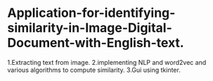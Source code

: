 # Application-for-identifying-similarity-in-Image-Digital-Document-with-English-text.

1.Extracting text from image.
2.implementing NLP and word2vec and various algorithms to compute similarity.
3.Gui using tkinter.
